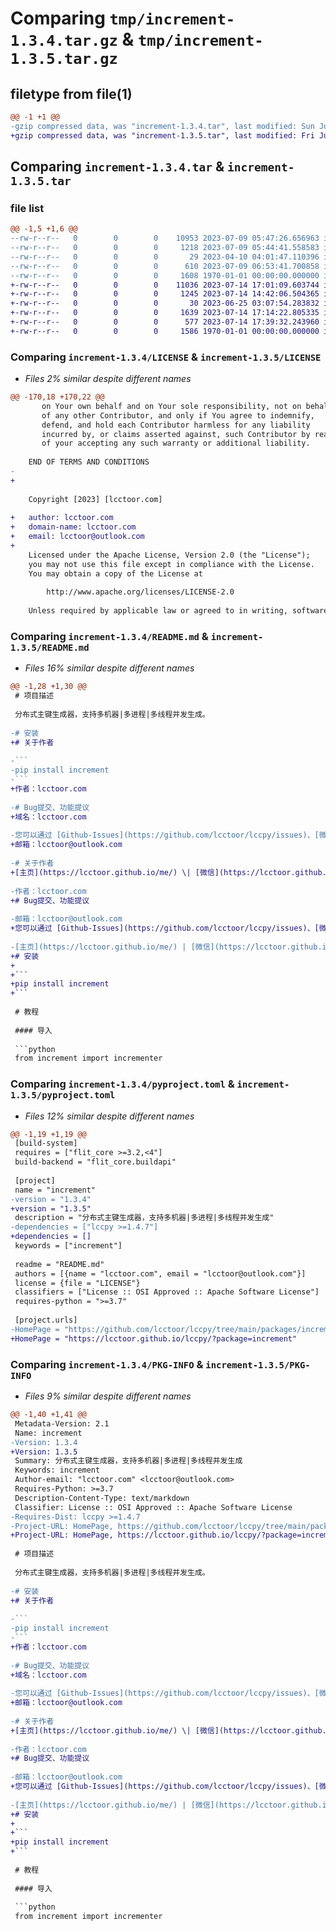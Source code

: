 # Comparing `tmp/increment-1.3.4.tar.gz` & `tmp/increment-1.3.5.tar.gz`

## filetype from file(1)

```diff
@@ -1 +1 @@
-gzip compressed data, was "increment-1.3.4.tar", last modified: Sun Jul  9 06:53:47 2023, max compression
+gzip compressed data, was "increment-1.3.5.tar", last modified: Fri Jul 14 17:39:32 2023, max compression
```

## Comparing `increment-1.3.4.tar` & `increment-1.3.5.tar`

### file list

```diff
@@ -1,5 +1,6 @@
--rw-r--r--   0        0        0    10953 2023-07-09 05:47:26.656963 increment-1.3.4/LICENSE
--rw-r--r--   0        0        0     1218 2023-07-09 05:44:41.558583 increment-1.3.4/README.md
--rw-r--r--   0        0        0       29 2023-04-10 04:01:47.110396 increment-1.3.4/increment.py
--rw-r--r--   0        0        0      610 2023-07-09 06:53:41.700858 increment-1.3.4/pyproject.toml
--rw-r--r--   0        0        0     1608 1970-01-01 00:00:00.000000 increment-1.3.4/PKG-INFO
+-rw-r--r--   0        0        0    11036 2023-07-14 17:01:09.603744 increment-1.3.5/LICENSE
+-rw-r--r--   0        0        0     1245 2023-07-14 14:42:06.504365 increment-1.3.5/README.md
+-rw-r--r--   0        0        0       30 2023-06-25 03:07:54.283832 increment-1.3.5/increment/__init__.py
+-rw-r--r--   0        0        0     1639 2023-07-14 17:14:22.805335 increment-1.3.5/increment/_core.py
+-rw-r--r--   0        0        0      577 2023-07-14 17:39:32.243960 increment-1.3.5/pyproject.toml
+-rw-r--r--   0        0        0     1586 1970-01-01 00:00:00.000000 increment-1.3.5/PKG-INFO
```

### Comparing `increment-1.3.4/LICENSE` & `increment-1.3.5/LICENSE`

 * *Files 2% similar despite different names*

```diff
@@ -170,18 +170,22 @@
       on Your own behalf and on Your sole responsibility, not on behalf
       of any other Contributor, and only if You agree to indemnify,
       defend, and hold each Contributor harmless for any liability
       incurred by, or claims asserted against, such Contributor by reason
       of your accepting any such warranty or additional liability.
 
    END OF TERMS AND CONDITIONS
-   
+
 
    Copyright [2023] [lcctoor.com]
 
+   author: lcctoor.com
+   domain-name: lcctoor.com
+   email: lcctoor@outlook.com
+
    Licensed under the Apache License, Version 2.0 (the "License");
    you may not use this file except in compliance with the License.
    You may obtain a copy of the License at
 
        http://www.apache.org/licenses/LICENSE-2.0
 
    Unless required by applicable law or agreed to in writing, software
```

### Comparing `increment-1.3.4/README.md` & `increment-1.3.5/README.md`

 * *Files 16% similar despite different names*

```diff
@@ -1,28 +1,30 @@
 # 项目描述
 
 分布式主键生成器，支持多机器|多进程|多线程并发生成。
 
-# 安装
+# 关于作者
 
-```
-pip install increment
-```
+作者：lcctoor.com
 
-# Bug提交、功能提议
+域名：lcctoor.com
 
-您可以通过 [Github-Issues](https://github.com/lcctoor/lccpy/issues)、[微信](https://lcctoor.github.io/me/author/WeChatQR-max.jpg) 与我联系。
+邮箱：lcctoor@outlook.com
 
-# 关于作者
+[主页](https://lcctoor.github.io/me/) \| [微信](https://lcctoor.github.io/me/author/WeChatQR-max.jpg) \| [Python交流群](https://lcctoor.github.io/me/lccpy/WechatReadersGroupQR-original.jpg) \| [捐赠](https://lcctoor.github.io/me/donation/donationQR-1rmb-max.jpg)
 
-作者：lcctoor.com
+# Bug提交、功能提议
 
-邮箱：lcctoor@outlook.com
+您可以通过 [Github-Issues](https://github.com/lcctoor/lccpy/issues)、[微信](https://lcctoor.github.io/me/author/WeChatQR-max.jpg) 与我联系。
 
-[主页](https://lcctoor.github.io/me/) | [微信](https://lcctoor.github.io/me/author/WeChatQR-max.jpg) | [Python交流群](https://lcctoor.github.io/me/lccpy/WechatReadersGroupQR-original.jpg) | [捐赠](https://lcctoor.github.io/me/donation/donationQR-1rmb-max.jpg)
+# 安装
+
+```
+pip install increment
+```
 
 # 教程
 
 #### 导入
 
 ```python
 from increment import incrementer
```

### Comparing `increment-1.3.4/pyproject.toml` & `increment-1.3.5/pyproject.toml`

 * *Files 12% similar despite different names*

```diff
@@ -1,19 +1,19 @@
 [build-system]
 requires = ["flit_core >=3.2,<4"]
 build-backend = "flit_core.buildapi"
 
 [project]
 name = "increment"
-version = "1.3.4"
+version = "1.3.5"
 description = "分布式主键生成器，支持多机器|多进程|多线程并发生成"
-dependencies = ["lccpy >=1.4.7"]
+dependencies = []
 keywords = ["increment"]
 
 readme = "README.md"
 authors = [{name = "lcctoor.com", email = "lcctoor@outlook.com"}]
 license = {file = "LICENSE"}
 classifiers = ["License :: OSI Approved :: Apache Software License"]
 requires-python = ">=3.7"
 
 [project.urls]
-HomePage = "https://github.com/lcctoor/lccpy/tree/main/packages/increment#readme"
+HomePage = "https://lcctoor.github.io/lccpy/?package=increment"
```

### Comparing `increment-1.3.4/PKG-INFO` & `increment-1.3.5/PKG-INFO`

 * *Files 9% similar despite different names*

```diff
@@ -1,40 +1,41 @@
 Metadata-Version: 2.1
 Name: increment
-Version: 1.3.4
+Version: 1.3.5
 Summary: 分布式主键生成器，支持多机器|多进程|多线程并发生成
 Keywords: increment
 Author-email: "lcctoor.com" <lcctoor@outlook.com>
 Requires-Python: >=3.7
 Description-Content-Type: text/markdown
 Classifier: License :: OSI Approved :: Apache Software License
-Requires-Dist: lccpy >=1.4.7
-Project-URL: HomePage, https://github.com/lcctoor/lccpy/tree/main/packages/increment#readme
+Project-URL: HomePage, https://lcctoor.github.io/lccpy/?package=increment
 
 # 项目描述
 
 分布式主键生成器，支持多机器|多进程|多线程并发生成。
 
-# 安装
+# 关于作者
 
-```
-pip install increment
-```
+作者：lcctoor.com
 
-# Bug提交、功能提议
+域名：lcctoor.com
 
-您可以通过 [Github-Issues](https://github.com/lcctoor/lccpy/issues)、[微信](https://lcctoor.github.io/me/author/WeChatQR-max.jpg) 与我联系。
+邮箱：lcctoor@outlook.com
 
-# 关于作者
+[主页](https://lcctoor.github.io/me/) \| [微信](https://lcctoor.github.io/me/author/WeChatQR-max.jpg) \| [Python交流群](https://lcctoor.github.io/me/lccpy/WechatReadersGroupQR-original.jpg) \| [捐赠](https://lcctoor.github.io/me/donation/donationQR-1rmb-max.jpg)
 
-作者：lcctoor.com
+# Bug提交、功能提议
 
-邮箱：lcctoor@outlook.com
+您可以通过 [Github-Issues](https://github.com/lcctoor/lccpy/issues)、[微信](https://lcctoor.github.io/me/author/WeChatQR-max.jpg) 与我联系。
 
-[主页](https://lcctoor.github.io/me/) | [微信](https://lcctoor.github.io/me/author/WeChatQR-max.jpg) | [Python交流群](https://lcctoor.github.io/me/lccpy/WechatReadersGroupQR-original.jpg) | [捐赠](https://lcctoor.github.io/me/donation/donationQR-1rmb-max.jpg)
+# 安装
+
+```
+pip install increment
+```
 
 # 教程
 
 #### 导入
 
 ```python
 from increment import incrementer
```

